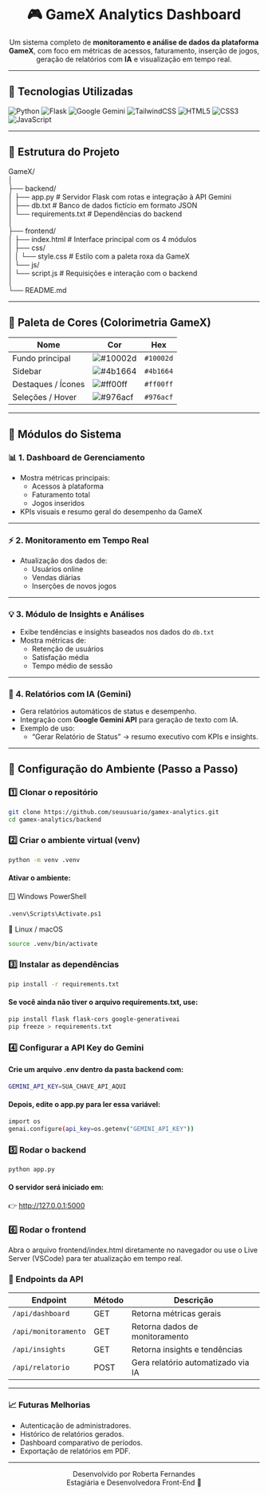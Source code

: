 <div align="center">

# 🎮 GameX Analytics Dashboard

Um sistema completo de **monitoramento e análise de dados da plataforma GameX**, com foco em métricas de acessos, faturamento, inserção de jogos, geração de relatórios com **IA** e visualização em tempo real.

</div>

---

## 🚀 Tecnologias Utilizadas

![Python](https://img.shields.io/badge/Python-3.10%2B-3776AB?logo=python&logoColor=white)
![Flask](https://img.shields.io/badge/Flask-Framework-black?logo=flask)
![Google Gemini](https://img.shields.io/badge/Gemini-API-blue?logo=google)
![TailwindCSS](https://img.shields.io/badge/TailwindCSS-Framework-38B2AC?logo=tailwindcss&logoColor=white)
![HTML5](https://img.shields.io/badge/HTML5-Frontend-E34F26?logo=html5&logoColor=white)
![CSS3](https://img.shields.io/badge/CSS3-Styling-1572B6?logo=css3&logoColor=white)
![JavaScript](https://img.shields.io/badge/JavaScript-Frontend-F7DF1E?logo=javascript&logoColor=black)

---

## 📂 Estrutura do Projeto

GameX/<br>
│<br>
├── backend/<br>
│ ├── app.py # Servidor Flask com rotas e integração à API Gemini<br>
│ ├── db.txt # Banco de dados fictício em formato JSON<br>
│ └── requirements.txt # Dependências do backend<br>
│<br>
├── frontend/<br>
│ ├── index.html # Interface principal com os 4 módulos<br>
│ ├── css/<br>
│ │ └── style.css # Estilo com a paleta roxa da GameX<br>
│ └── js/<br>
│ └── script.js # Requisições e interação com o backend<br>
│<br>
└── README.md

---

## 🎨 Paleta de Cores (Colorimetria GameX)

| Nome | Cor | Hex |
|------|------|------|
| Fundo principal | ![#10002d](https://placehold.co/15x15/10002d/10002d.png) | `#10002d` |
| Sidebar | ![#4b1664](https://placehold.co/15x15/4b1664/4b1664.png) | `#4b1664` |
| Destaques / Ícones | ![#ff00ff](https://placehold.co/15x15/ff00ff/ff00ff.png) | `#ff00ff` |
| Seleções / Hover | ![#976acf](https://placehold.co/15x15/976acf/976acf.png) | `#976acf` |

---

## 🧠 Módulos do Sistema

### 📊 1. Dashboard de Gerenciamento
- Mostra métricas principais:
  - Acessos à plataforma
  - Faturamento total
  - Jogos inseridos
- KPIs visuais e resumo geral do desempenho da GameX

---

### ⚡ 2. Monitoramento em Tempo Real
- Atualização dos dados de:
  - Usuários online
  - Vendas diárias
  - Inserções de novos jogos

---

### 💡 3. Módulo de Insights e Análises
- Exibe tendências e insights baseados nos dados do `db.txt`
- Mostra métricas de:
  - Retenção de usuários
  - Satisfação média
  - Tempo médio de sessão

---

### 🧾 4. Relatórios com IA (Gemini)
- Gera relatórios automáticos de status e desempenho.
- Integração com **Google Gemini API** para geração de texto com IA.
- Exemplo de uso:
  - “Gerar Relatório de Status” → resumo executivo com KPIs e insights.

---

## 🧰 Configuração do Ambiente (Passo a Passo)

### 1️⃣ Clonar o repositório

```bash
git clone https://github.com/seuusuario/gamex-analytics.git
cd gamex-analytics/backend
```

### 2️⃣ Criar o ambiente virtual (venv)
```bash
python -m venv .venv
```
#### Ativar o ambiente:<br>
🪟 Windows PowerShell
```bash
.venv\Scripts\Activate.ps1
```
🐧 Linux / macOS
```bash
source .venv/bin/activate
```
### 3️⃣ Instalar as dependências
```bash
pip install -r requirements.txt
```
#### Se você ainda não tiver o arquivo requirements.txt, use:
```bash
pip install flask flask-cors google-generativeai
pip freeze > requirements.txt
```
### 4️⃣ Configurar a API Key do Gemini

#### Crie um arquivo .env dentro da pasta backend com:
```bash
GEMINI_API_KEY=SUA_CHAVE_API_AQUI
```
#### Depois, edite o app.py para ler essa variável:
```bash
import os
genai.configure(api_key=os.getenv("GEMINI_API_KEY"))
```
### 5️⃣ Rodar o backend
```bash
python app.py
```
#### O servidor será iniciado em:
👉 http://127.0.0.1:5000

### 6️⃣ Rodar o frontend
Abra o arquivo frontend/index.html diretamente no navegador
ou use o Live Server (VSCode) para ter atualização em tempo real.

### 🧩 Endpoints da API
| Endpoint             | Método | Descrição                          |
| -------------------- | ------ | ---------------------------------- |
| `/api/dashboard`     | GET    | Retorna métricas gerais            |
| `/api/monitoramento` | GET    | Retorna dados de monitoramento     |
| `/api/insights`      | GET    | Retorna insights e tendências      |
| `/api/relatorio`     | POST   | Gera relatório automatizado via IA |

---

### 📈 Futuras Melhorias

- Autenticação de administradores.
- Histórico de relatórios gerados.
- Dashboard comparativo de períodos.
- Exportação de relatórios em PDF.
  
---

<div align="center">
Desenvolvido por Roberta Fernandes<br>
Estagiária e Desenvolvedora Front-End 💜
</div> 

